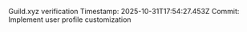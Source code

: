 Guild.xyz verification
Timestamp: 2025-10-31T17:54:27.453Z
Commit: Implement user profile customization